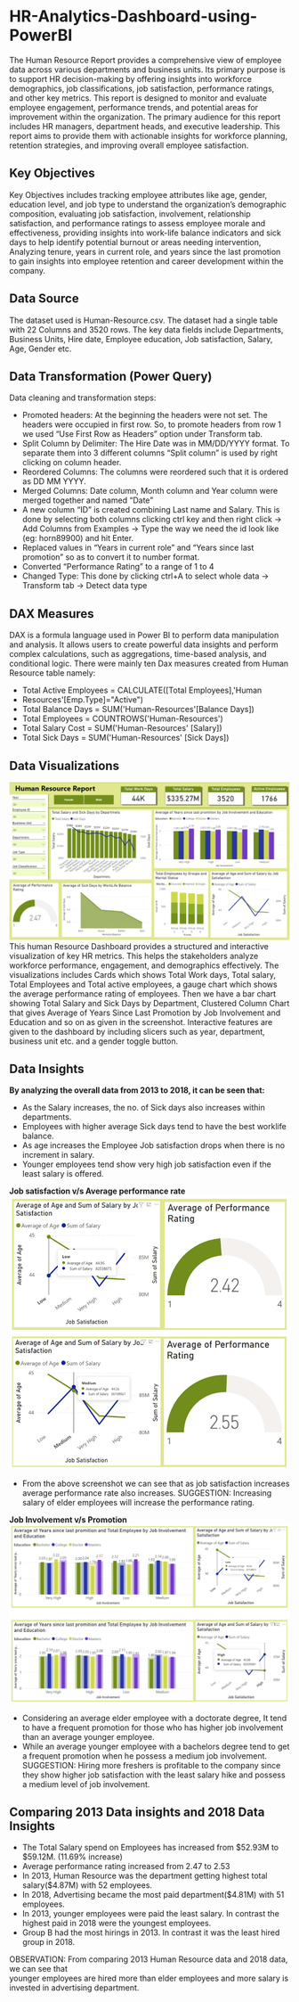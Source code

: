# HR-Analytics-Dashboard-using-PowerBI
The Human Resource Report provides a comprehensive view of employee data across various  departments and business units. Its primary purpose is to support HR decision-making by offering  insights into workforce demographics, job classifications, job satisfaction, performance ratings, and other key metrics. This report is designed to monitor and evaluate  employee engagement, performance trends, and potential areas for improvement within the organization. The primary audience for this report includes HR managers, department heads, and executive leadership. This report aims to provide them with actionable insights for workforce planning, retention strategies, and improving overall employee satisfaction. 

## Key Objectives
Key Objectives includes tracking employee attributes like age, gender, education level, and job type to understand the organization’s demographic composition, evaluating job satisfaction, involvement, relationship satisfaction, and performance ratings to assess employee morale and effectiveness, providing insights into work-life balance indicators and sick days to help identify potential burnout or areas needing intervention, Analyzing tenure, years in current role, and years since the last promotion to gain insights into employee retention and career development within the company.

## Data Source
The dataset used is Human-Resource.csv. The dataset had a single table with 22 Columns and 3520  rows. The key data fields include Departments, Business Units, Hire date, Employee education, Job satisfaction, Salary, Age, Gender etc.

## Data Transformation (Power Query)
Data cleaning and transformation steps:
- Promoted headers: At the beginning the headers were not set. The headers were occupied in first row. So, to promote headers from row 1 we used “Use First Row as Headers” option under Transform tab. 
- Split Column by Delimiter: The Hire Date was in MM/DD/YYYY format. To separate them into 3 different columns “Split column” is used by right clicking on column header. 
- Reordered Columns: The columns were reordered such that it is ordered as DD MM YYYY. 
- Merged Columns: Date column, Month column and Year column were merged together and named “Date” 
- A new column “ID” is created combining Last name and Salary. This is done by selecting both columns clicking ctrl key and then right click -> Add Columns from Examples -> Type the way we need the id look like (eg: horn89900) and hit Enter.
-  Replaced values in “Years in current role” and “Years since last promotion”  so as to convert it to number format. 
- Converted “Performance Rating” to a range of 1 to 4
- Changed Type: This done by clicking ctrl+A to select whole data -> Transform tab -> Detect data type

## DAX Measures
DAX is a formula language used in Power BI to perform data manipulation and analysis. It allows users to create powerful data insights and perform complex calculations, such as aggregations, time-based analysis, and conditional logic. There were mainly ten Dax measures created from Human Resource table namely: 
- Total Active Employees = CALCULATE([Total Employees],'Human 
- Resources'[Emp.Type]="Active") 
- Total Balance Days = SUM('Human-Resources'[Balance Days]) 
- Total Employees = COUNTROWS('Human-Resources') 
- Total Salary Cost = SUM('Human-Resources' [Salary]) 
- Total Sick Days = SUM('Human-Resources' [Sick Days]) 

## Data Visualizations
![Dashboard Overview](images/Dashboard.png)
This human Resource Dashboard provides a structured and interactive visualization of key HR metrics. This helps the stakeholders analyze workforce performance, engagement, and demographics effectively.  The visualizations includes Cards which shows Total Work days, Total salary, Total Employees and Total active employees, a gauge chart which shows the average performance rating of employees. Then we have a bar chart showing Total Salary and Sick Days by Department, Clustered Column Chart that gives Average of Years Since Last Promotion by Job Involvement and Education and so on as given in the screenshot. Interactive features are given to the dashboard by including slicers such as year, department, business unit etc. and a gender toggle button.

## Data Insights
**By analyzing the overall data from 2013 to 2018, it can be seen that:**
- As the Salary increases, the no. of Sick days also increases within departments. 
- Employees with higher average Sick days tend to have the best worklife balance. 
- As age increases the Employee Job satisfaction drops when there is no increment in salary. 
- Younger employees tend show very high job satisfaction even if the least salary is offered.

**Job satisfaction v/s Average performance rate**
![Average performance rate](images/performance-rate.png)
- From the above screenshot we can see that as job satisfaction increases average performance rate also increases.
SUGGESTION: Increasing salary of elder employees will increase the performance rating.

**Job Involvement v/s Promotion**
![Promotion](images/job-involvement.png)
- Considering an average elder employee with a doctorate degree, It tend to have a frequent promotion for those who has higher job involvement than an average younger employee. 
- While an average younger employee with a bachelors degree tend to get a frequent promotion when he possess a medium job involvement.
SUGGESTION: Hiring more freshers is profitable to the company since they show higher job satisfaction with the least salary hike and possess a medium level of job involvement.

## Comparing 2013 Data insights and 2018 Data Insights
- The Total Salary spend on Employees has increased from $52.93M to $59.12M. (11.69% increase) 
- Average performance rating increased from 2.47 to 2.53 
- In 2013, Human Resource was the department getting highest total salary($4.87M) with 52 employees. 
- In 2018, Advertising became the most paid department($4.81M) with 51 employees.  
- In 2013, younger employees were paid the least salary. In contrast the highest paid in 2018 were the youngest employees. 
- Group B had the most hirings in 2013. In contrast it was the least hired group in 2018.

OBSERVATION: From comparing 2013 Human Resource data and 2018 data, we can see that  
younger employees are hired more than elder employees and more salary is invested in advertising 
department.
